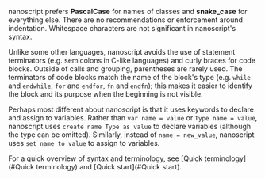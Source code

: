 nanoscript prefers **PascalCase** for names of classes and **snake_case** for everything else. There are no recommendations or enforcement around indentation. Whitespace characters are not significant in nanoscript's syntax.

Unlike some other languages, nanoscript avoids the use of statement terminators (e.g. semicolons in C-like languages) and curly braces for code blocks. Outside of calls and grouping, parentheses are rarely used. The terminators of code blocks match the name of the block's type (e.g. `while` and `endwhile`, `for` and `endfor`, `fn` and `endfn`); this makes it easier to identify the block and its purpose when the beginning is not visible.

Perhaps most different about nanoscript is that it uses keywords to declare and assign to variables. Rather than `var name = value` or `Type name = value`, nanoscript uses `create name Type as value` to declare variables (although the type can be omitted). Similarly, instead of `name = new_value`, nanoscript uses `set name to value` to assign to variables.

For a quick overview of syntax and terminology, see [Quick terminology](#Quick terminology) and [Quick start](#Quick start).
